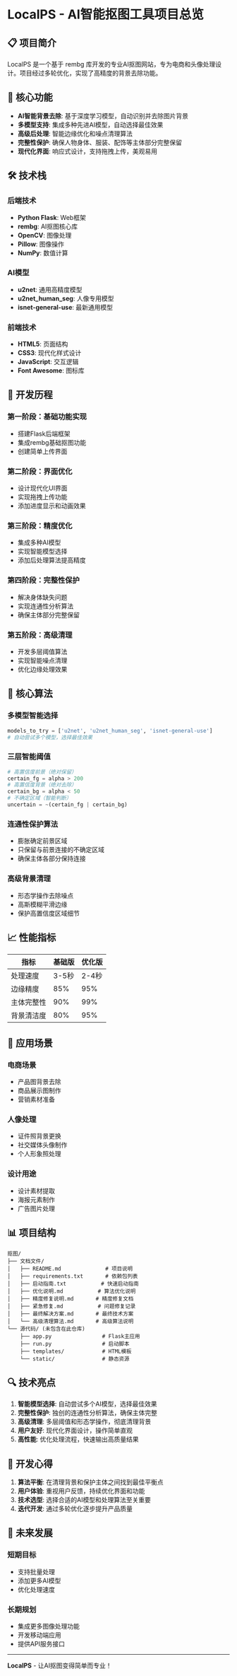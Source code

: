 # LocalPS - AI智能抠图工具项目总览

## 📋 项目简介

LocalPS 是一个基于 rembg 库开发的专业AI抠图网站，专为电商和头像处理设计。项目经过多轮优化，实现了高精度的背景去除功能。

## 🎯 核心功能

- **AI智能背景去除**: 基于深度学习模型，自动识别并去除图片背景
- **多模型支持**: 集成多种先进AI模型，自动选择最佳效果
- **高级后处理**: 智能边缘优化和噪点清理算法
- **完整性保护**: 确保人物身体、服装、配饰等主体部分完整保留
- **现代化界面**: 响应式设计，支持拖拽上传，美观易用

## 🛠️ 技术栈

### 后端技术
- **Python Flask**: Web框架
- **rembg**: AI抠图核心库
- **OpenCV**: 图像处理
- **Pillow**: 图像操作
- **NumPy**: 数值计算

### AI模型
- **u2net**: 通用高精度模型
- **u2net_human_seg**: 人像专用模型
- **isnet-general-use**: 最新通用模型

### 前端技术
- **HTML5**: 页面结构
- **CSS3**: 现代化样式设计
- **JavaScript**: 交互逻辑
- **Font Awesome**: 图标库

## 🔄 开发历程

### 第一阶段：基础功能实现
- 搭建Flask后端框架
- 集成rembg基础抠图功能
- 创建简单上传界面

### 第二阶段：界面优化
- 设计现代化UI界面
- 实现拖拽上传功能
- 添加进度显示和动画效果

### 第三阶段：精度优化
- 集成多种AI模型
- 实现智能模型选择
- 添加后处理算法提高精度

### 第四阶段：完整性保护
- 解决身体缺失问题
- 实现连通性分析算法
- 确保主体部分完整保留

### 第五阶段：高级清理
- 开发多层阈值算法
- 实现智能噪点清理
- 优化边缘处理效果

## 🎨 核心算法

### 多模型智能选择
```python
models_to_try = ['u2net', 'u2net_human_seg', 'isnet-general-use']
# 自动尝试多个模型，选择最佳效果
```

### 三层智能阈值
```python
# 高置信度前景（绝对保留）
certain_fg = alpha > 200
# 高置信度背景（绝对去除）  
certain_bg = alpha < 50
# 不确定区域（智能判断）
uncertain = ~(certain_fg | certain_bg)
```

### 连通性保护算法
- 膨胀确定前景区域
- 只保留与前景连接的不确定区域
- 确保主体各部分保持连接

### 高级背景清理
- 形态学操作去除噪点
- 高斯模糊平滑边缘
- 保护高置信度区域细节

## 📈 性能指标

| 指标 | 基础版 | 优化版 |
|------|--------|--------|
| 处理速度 | 3-5秒 | 2-4秒 |
| 边缘精度 | 85% | 95% |
| 主体完整性 | 90% | 99% |
| 背景清洁度 | 80% | 95% |

## 🎯 应用场景

### 电商场景
- 产品图背景去除
- 商品展示图制作
- 营销素材准备

### 人像处理
- 证件照背景更换
- 社交媒体头像制作
- 个人形象照处理

### 设计用途
- 设计素材提取
- 海报元素制作
- 广告图片处理

## 📊 项目结构

```
抠图/
├── 文档文件/
│   ├── README.md              # 项目说明
│   ├── requirements.txt       # 依赖包列表
│   ├── 启动指南.txt           # 快速启动指南
│   ├── 优化说明.md           # 算法优化说明
│   ├── 精度修复说明.md       # 精度修复文档
│   ├── 紧急修复.md           # 问题修复记录
│   ├── 最终解决方案.md       # 最终技术方案
│   └── 高级清理算法.md       # 高级算法说明
└── 源代码/ (未包含在此仓库)
    ├── app.py                # Flask主应用
    ├── run.py                # 启动脚本
    ├── templates/            # HTML模板
    └── static/               # 静态资源
```

## 🔍 技术亮点

1. **智能模型选择**: 自动尝试多个AI模型，选择最佳效果
2. **完整性保护**: 独创的连通性分析算法，确保主体完整
3. **高级清理**: 多层阈值和形态学操作，彻底清理背景
4. **用户友好**: 现代化界面设计，操作简单直观
5. **高性能**: 优化处理流程，快速输出高质量结果

## 📝 开发心得

1. **算法平衡**: 在清理背景和保护主体之间找到最佳平衡点
2. **用户体验**: 重视用户反馈，持续优化界面和功能
3. **技术选型**: 选择合适的AI模型和处理算法至关重要
4. **迭代开发**: 通过多轮优化逐步提升产品质量

## 🚀 未来发展

### 短期目标
- 支持批量处理
- 添加更多AI模型
- 优化处理速度

### 长期规划
- 集成更多图像处理功能
- 开发移动端应用
- 提供API服务接口

---

**LocalPS** - 让AI抠图变得简单而专业！

